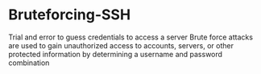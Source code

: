 # Bruteforcing-SSH
Trial and error to guess credentials to access a server
Brute force attacks are used to gain unauthorized access to accounts, servers, or other protected information by determining a username and password combination

